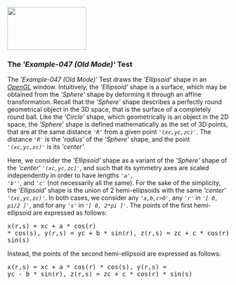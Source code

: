 <A href="http://www.opengl.org"><IMG src='https://www.khronos.org/assets/images/api_logos/opengl.png' border=0 width="180" height="97"></A>

<H3>The <i>'Example-047 (Old Mode)'</i> Test</H3>

The <i>'Example-047 (Old Mode)'</i> Test draws the <i>'Ellipsoid'</i> shape in an <A href="http://www.opengl.org"><i>OpenGL</i></A> window. Intuitively, the <i>'Ellipsoid'</i> shape is a surface, which may be obtained from the <i>'Sphere'</i> shape by deforming it through an affine transformation. Recall that the <i>'Sphere'</i> shape describes a perfectly round geometrical object in the 3D space, that is the surface of a completely round ball. Like the <i>'Circle'</i> shape, which geometrically is an object in the 2D space, the <i>'Sphere'</i> shape is defined mathematically as the set of 3D points, that are at the same distance <code><i>'R'</i></code> from a given point <code><i>'(xc,yc,zc)'</i></code>. The distance <code><i>'R'</i></code> is the <i>'radius'</i> of the <i>'Sphere'</i> shape, and the point <code><i>'(xc,yc,zc)'</i></code> is its <i>'center'</i></code>.<p>Here, we consider the <i>'Ellipsoid'</i> shape as a variant of the <i>'Sphere'</i> shape of the <i>'center'</i></code> <code><i>'(xc,yc,zc)'</i></code>, and such that its symmetry axes are scaled independently in order to have lengths <code><i>'a'</i>, <i>'b'</i>'</code>, and <code><i>'c'</i></code> (not necessarily all the same). For the sake of the simplicity, the <i>'Ellipsoid'</i> shape is the union of 2 hemi-ellipsoids with the same <i>'center'</i></code> <code><i>'(xc,yc,zc)'</i></code>. In both cases, we consider any <code><i>'a,b,c>0'</i></code>, any <code><i>'r'</i></code> in <code><i>'[ 0, pi/2 ]'</i></code>, and for any <code><i>'s'</i></code> in <code><i>'[ 0, 2*pi ]'</i></code>. The points of the first hemi-ellipsoid are expressed as follows:<p><pre>x(r,s) = xc + a * cos(r) * cos(s), y(r,s) = yc + b * sin(r), z(r,s) = zc + c * cos(r) * sin(s)</pre><p>Instead, the points of the second hemi-ellipsoid are expressed as follows:<p><pre>x(r,s) = xc + a * cos(r) * cos(s), y(r,s) = yc - b * sin(r), z(r,s) = zc + c * cos(r) * sin(s)</pre><p>